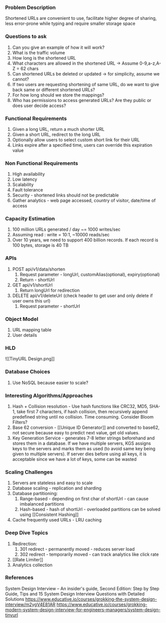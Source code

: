  ### Problem Description
Shortened URLs are convenient to use, facilitate higher degree of sharing, less error-prone while typing and require smaller storage space

### Questions to ask
1. Can you give an example of how it will work?
2. What is the traffic volume 
3. How long is the shortened URL 
4. What characters are allowed in the shortened URL -> Assume 0-9,a-z,A-Z = 62 chars
5. Can shortened URLs be deleted or updated -> for simplicity, assume we cannot?
6. If two users are requesting shortening of same URL, do we want to give back same or different shortened URLs?
7. For how long should we store the mappings?
8. Who has permissions to access generated URLs? Are they public or does user decide access? 

### Functional Requirements
1. Given a long URL, return a much shorter URL
2. Given a short URL, redirect to the long URL 
3. Optionally allow users to select custom short link for their URL 
4. Links expire after a specified time, users can override this expiration value 

### Non Functional Requirements
1. High availability
2. Low latency 
3. Scalability
4. Fault tolerance 
5. Security - shortened links should not be predictable 
6. Gather analytics - web page accessed, country of visitor, date/time of access

### Capacity Estimation
1. 100 million URLs generated / day ~= 1000 writes/sec
2. Assuming read : write = 10:1, ~10000 reads/sec
3. Over 10 years, we need to support 400 billion records. If each record is 100 bytes, storage is 40 TB

### APIs
1. POST api/v1/data/shorten
	1. Request parameter - longUrl, customAlias(optional), expiry(optional)
	2. Return - shortUrl 
2. GET api/v1/shortUrl
	1. Return longUrl for redirection 
3. DELETE api/v1/deleteUrl (check header to get user and only delete if user owns this url)
	1. Request parameter - shortUrl

### Object Model
1. URL mapping table 
2. User details 

### HLD

![[TinyURL Design.png]]


### Database Choices
1. Use NoSQL because easier to scale? 

### Interesting Algorithms/Approaches
1. Hash + Collision resolution - Use hash functions like CRC32, MD5, SHA-1, take first 7 characters, if hash collision, then recursively append predefined string until no collision. Time consuming. Consider Bloom Filters?
2. Base 62 conversion - [[Unique ID Generator]] and converted to base62, not secure because easy to predict next value, get old values. 
3. Key Generation Service - generates 7-8 letter strings beforehand and stores them in a database. If we have multiple servers, KGS assigns keys to the servers and marks them as used (to avoid same key being given to multiple servers). If server dies before using all keys, it is acceptable since we have a lot of keys, some can be wasted 

### Scaling Challenges
1. Servers are stateless and easy to scale 
2. Database scaling - replication and sharding 
3. Database partitioning:
	1. Range-based - depending on first char of shortUrl - can cause imbalanced partitions
	2. Hash-based - hash of shortUrl - overloaded partitions can be solved using [[Consistent Hashing]]
4. Cache frequently used URLs - LRU caching 

### Deep Dive Topics
1. Redirection:
	1. 301 redirect - permanently moved - reduces server load 
	2. 302 redirect - temporarily moved - can track analytics like click rate 
2. [[Rate Limiter]]
3. Analytics collection 

### References

System Design Interview – An insider's guide, Second Edition: Step by Step Guide, Tips and 15 System Design Interview Questions with Detailed Solutions
https://www.educative.io/courses/grokking-the-system-design-interview/m2ygV4E81AR
https://www.educative.io/courses/grokking-modern-system-design-interview-for-engineers-managers/system-design-tinyurl